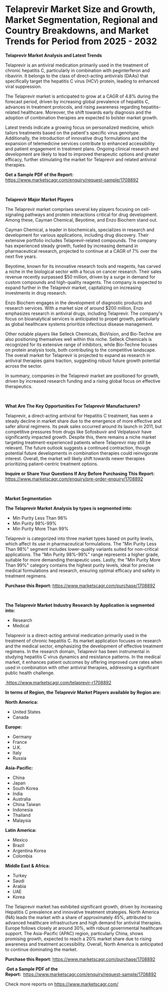 <p><h1>Telaprevir Market Size and Growth, Market Segmentation, Regional and Country Breakdowns, and Market Trends for Period from 2025 -  2032</h1></p><p><strong>Telaprevir Market Analysis and Latest Trends</strong></p>
<p><p>Telaprevir is an antiviral medication primarily used in the treatment of chronic hepatitis C, particularly in combination with peginterferon and ribavirin. It belongs to the class of direct-acting antivirals (DAAs) that specifically target the hepatitis C virus (HCV) protein, leading to enhanced viral suppression.</p><p>The Telaprevir market is anticipated to grow at a CAGR of 4.8% during the forecast period, driven by increasing global prevalence of hepatitis C, advances in treatment protocols, and rising awareness regarding hepatitis-related healthcare. Moreover, the shift towards early diagnosis and the adoption of combination therapies are expected to bolster market growth. </p><p>Latest trends indicate a growing focus on personalized medicine, which tailors treatments based on the patient's specific virus genotype. Additionally, the introduction of innovative drug formulations and the expansion of telemedicine services contribute to enhanced accessibility and patient engagement in treatment plans. Ongoing clinical research and development are likely to lead to improved therapeutic options and greater efficacy, further stimulating the market for Telaprevir and related antiviral therapies.</p></p>
<p><strong>Get a Sample PDF of the Report:&nbsp;</strong> <a href="https://www.marketscagr.com/enquiry/request-sample/1708892?utm_campaign=1848&utm_medium=2&utm_source=Github&utm_content=ia&utm_term=10012025&utm_id=telaprevir">https://www.marketscagr.com/enquiry/request-sample/1708892</a></p>
<p>&nbsp;</p>
<p><strong>Telaprevir Major Market Players</strong></p>
<p><p>The Telaprevir market comprises several key players focusing on cell-signaling pathways and protein interactions critical for drug development. Among these, Cayman Chemical, Beyotime, and Enzo Biochem stand out.</p><p>Cayman Chemical, a leader in biochemicals, specializes in research and development for various applications, including drug discovery. Their extensive portfolio includes Telaprevir-related compounds. The company has experienced steady growth, fueled by increasing demand in pharmaceutical research, projected to continue at a CAGR of 7% over the next five years. </p><p>Beyotime, known for its innovative research tools and reagents, has carved a niche in the biological sector with a focus on cancer research. Their sales revenue recently surpassed $50 million, driven by a surge in demand for custom compounds and high-quality reagents. The company is expected to expand further in the Telaprevir market, capitalizing on increasing investments in drug research.</p><p>Enzo Biochem engages in the development of diagnostic products and research services. With a market size of around $200 million, Enzo emphasizes research in antiviral drugs, including Telaprevir. The company's focus on bioanalytical services is anticipated to propel growth, particularly as global healthcare systems prioritize infectious disease management.</p><p>Other notable players like Selleck Chemicals, BioVision, and Bio-Techne are also positioning themselves well within this niche. Selleck Chemicals is recognized for its extensive range of inhibitors, while Bio-Techne focuses on protein analysis tools, both contributing to the competitive landscape. The overall market for Telaprevir is projected to expand as research in antiviral therapies gains traction, suggesting robust future growth potential across the sector. </p><p>In summary, companies in the Telaprevir market are positioned for growth, driven by increased research funding and a rising global focus on effective therapeutics.</p></p>
<p>&nbsp;</p>
<p><strong>What Are The Key Opportunities For Telaprevir Manufacturers?</strong></p>
<p><p>Telaprevir, a direct-acting antiviral for Hepatitis C treatment, has seen a steady decline in market share due to the emergence of more effective and safer alloral regimens. Its peak sales occurred around its launch in 2011, but competitive pressures from drugs like Sofosbuvir and Velpatasvir have significantly impacted growth. Despite this, there remains a niche market targeting treatment-experienced patients where Telaprevir may still be relevant. The future outlook suggests a continued contraction, though potential future developments in combination therapies could reinvigorate interest. Overall, the market will likely shift towards newer therapies prioritizing patient-centric treatment options.</p></p>
<p><strong>Inquire or Share Your Questions If Any Before Purchasing This Report:</strong> <a href="https://www.marketscagr.com/enquiry/pre-order-enquiry/1708892?utm_campaign=1848&utm_medium=2&utm_source=Github&utm_content=ia&utm_term=10012025&utm_id=telaprevir">https://www.marketscagr.com/enquiry/pre-order-enquiry/1708892</a></p>
<p>&nbsp;</p>
<p><strong>Market Segmentation</strong></p>
<p><strong>The Telaprevir Market Analysis by types is segmented into:</strong></p>
<p><ul><li>Min Purity Less Than 98%</li><li>Min Purity 98%-99%</li><li>Min Purity More Than 99%</li></ul></p>
<p><p>Telaprevir is categorized into three market types based on purity levels, which affect its use in pharmaceutical formulations. The "Min Purity Less Than 98%" segment includes lower-quality variants suited for non-critical applications. The "Min Purity 98%-99%" range represents a higher grade, suitable for more demanding therapeutic uses. Lastly, the "Min Purity More Than 99%" category contains the highest purity levels, ideal for precise medical formulations and research, ensuring optimal efficacy and safety in treatment regimens.</p></p>
<p><strong>Purchase this Report:&nbsp;</strong><a href="https://www.marketscagr.com/purchase/1708892?utm_campaign=1848&utm_medium=2&utm_source=Github&utm_content=ia&utm_term=10012025&utm_id=telaprevir">https://www.marketscagr.com/purchase/1708892</a></p>
<p>&nbsp;</p>
<p><strong>The Telaprevir Market Industry Research by Application is segmented into:</strong></p>
<p><ul><li>Research</li><li>Medical</li></ul></p>
<p><p>Telaprevir is a direct-acting antiviral medication primarily used in the treatment of chronic hepatitis C. Its market application focuses on research and the medical sector, emphasizing the development of effective treatment regimens. In the research domain, Telaprevir has been instrumental in studying hepatitis C virus dynamics and resistance patterns. In the medical market, it enhances patient outcomes by offering improved cure rates when used in combination with other antiviral therapies, addressing a significant public health challenge.</p></p>
<p><a href="https://www.marketscagr.com/telaprevir-r1708892?utm_campaign=1848&utm_medium=2&utm_source=Github&utm_content=ia&utm_term=10012025&utm_id=telaprevir">&nbsp;https://www.marketscagr.com/telaprevir-r1708892</a></p>
<p><strong>In terms of Region, the Telaprevir Market Players available by Region are:</strong></p>
<p>
    <p> <strong> North America: </strong>
        <ul>
            <li>United States</li>
            <li>Canada</li>
        </ul>
        </p> 
    <p> <strong> Europe: </strong>
        <ul>
            <li>Germany</li>
            <li>France</li>
            <li>U.K.</li>
            <li>Italy</li>
            <li>Russia</li>
        </ul>
        </p> 
    <p> <strong> Asia-Pacific: </strong>
        <ul>
            <li>China</li>
            <li>Japan</li>
            <li>South Korea</li>
            <li>India</li>
            <li>Australia</li>
            <li>China Taiwan</li>
            <li>Indonesia</li>
            <li>Thailand</li>
            <li>Malaysia</li>
        </ul>
        </p> 
    <p> <strong> Latin America: </strong>
        <ul>
            <li>Mexico</li>
            <li>Brazil</li>
            <li>Argentina Korea</li>
            <li>Colombia</li>
        </ul>
        </p> 
    <p> <strong> Middle East & Africa: </strong>
        <ul>
            <li>Turkey</li>
            <li>Saudi</li>
            <li>Arabia</li>
            <li>UAE</li>
            <li>Korea</li>
        </ul>
    </p>
    </p>
<p><p>The Telaprevir market has exhibited significant growth, driven by increasing Hepatitis C prevalence and innovative treatment strategies. North America (NA) leads the market with a share of approximately 45%, attributed to advanced healthcare infrastructure and high demand for antiviral therapies. Europe follows closely at around 30%, with robust governmental healthcare support. The Asia-Pacific (APAC) region, particularly China, shows promising growth, expected to reach a 20% market share due to rising awareness and treatment accessibility. Overall, North America is anticipated to continue dominating the market.</p></p>
<p><strong>Purchase this Report: </strong><a href="https://www.marketscagr.com/purchase/1708892?utm_campaign=1848&utm_medium=2&utm_source=Github&utm_content=ia&utm_term=10012025&utm_id=telaprevir">https://www.marketscagr.com/purchase/1708892</a></p>
<p>&nbsp;<strong>Get a Sample PDF of the Report:&nbsp;&nbsp;</strong><a href="https://www.marketscagr.com/enquiry/request-sample/1708892?utm_campaign=1848&utm_medium=2&utm_source=Github&utm_content=ia&utm_term=10012025&utm_id=telaprevir">https://www.marketscagr.com/enquiry/request-sample/1708892</a></p>
<p><strong></strong></p>
<p>Check more reports on <a href="https://www.marketscagr.com/?utm_campaign=1848&utm_medium=2&utm_source=Github&utm_content=ia&utm_term=10012025&utm_id=telaprevir">https://www.marketscagr.com/</a></p>